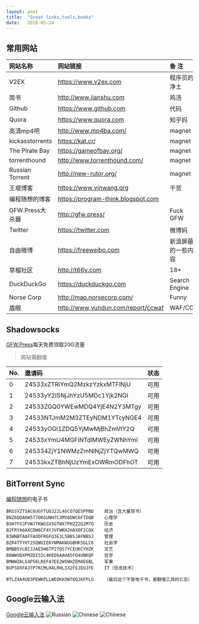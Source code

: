 ```yaml
---
layout: post
title:  "Great links,tools,books"
date:   2016-05-24
---
```


## 常用网站

|网站名称|网站链接|备  注|
|:-|:-|:-|
|V2EX|https://www.v2ex.com|程序员的净土|
|简书|http://www.jianshu.com|鸡汤|
|Github|https://www.github.com|代码|
|Quora|https://www.quora.com|知乎妈|
|高清mp4吧|http://www.mp4ba.com/|magnet|
|kickasstorrents|https://kat.cr/|magnet|
|The Pirate Bay|https://gameofbay.org/|magnet|
|torrenthound|http://www.torrenthound.com/|magnet|
|Russian Torrent|http://new-rutor.org/|magnet|
|王垠博客|https://www.yinwang.org|干货|
|编程随想的博客|https://program-think.blogspot.com||
|GFW.Press大杀器|http://gfw.press/|Fuck GFW|
|Twitter|https://twitter.com|微博妈|
|自由微博|https://freeweibo.com|新浪屏蔽的一些内容|
|草榴社区|http://t66y.com|18+|
|DuckDuckGo|https://duckduckgo.com|Search Engine|
|Norse Corp|http://map.norsecorp.com/|Funny|
|盾眼|http://www.yundun.com/report/ccwaf|WAF/CC|




## Shadowsocks

[GFW.Press](http://gfw.press/user/invite.php)每天免费领取20G流量
>网站需翻墙

|No.|邀请码|状态|
|:-|:-|:-:|
|0 |  24533xZTRiYmQ2MzkzYzkxMTFlNjU  |  可用|
|1| 24533yY2I5NjJhYzU5MDc1Yjk2NGI   |可用|
|2| 24533ZGQ0YWEwMDQ4YjE4N2Y3MTgy   |可用|
|3| 24533NTJmM2M3ZTEyNDM1YTcyNGE4   |可用|
|4| 24533yOGI1ZDQ5YjMwMjBhZmVlY2Q   |可用|
|5| 24533xYmU4MGFiNTdlMWEyZWNhYmI   |可用|
|6| 245334ZjY1NWMzZmNlNjZjYTQwMWQ   |可用|
|7| 24533kxZTBhNjUzYmExOWRmODFhOT   |可用|

## BitTorrent Sync

[编程随想](https://github.com/programthink/books)的电子书

```
BRSSYZTSAC6UGYTUOJ22L4GCO7QESPPBD    政治（含大量禁书）
BNZ6DOA6W577O6GUNH7C3MY6DWC6FTDQB    心理学
BSH7FXJFVWJTKWGSX5GTWX7PHZZ2D2M7Q    历史
B2FRYA6AXCDW6CF4YJVFWKH2HAXOFICOX    经济
B3WNBTAAFFAODFR6FQ3E3L5BBSJAFNBSJ    管理
BZR4TTYHT25QWUIE6YNMAKWUGBHKSGLC6    社会学
BMBB5YLBIJJAE5H6TP27OS7YCEUKCYHZK    文艺
B6WWVBXPMZDI5IL4KED6AAHA5FO4UNKQF    哲学
BMWWZALG4P56LREF47EE2WSWHZEM4E6BL    军事
BUPSDXFA3TP7KCMLHALRHLIX2FEJEUJFE    IT（信息技术）

BTLZ4A4UD3PEWKPLLWEOKH3W7OQJKFPLG    （最后这个不是电子书，是翻墙工具的汇总）
```

## Google云输入法

[Google云输入法](https://www.google.com/inputtools/try/)
![Russian](https://explorerlxz.github.io/images/google-inputtools-ru.png)
![Chinese](https://explorerlxz.github.io/images/google-inputtools-cn.png)
![Chinese](https://explorerlxz.github.io/images/google-inputtools-chinese.png)

